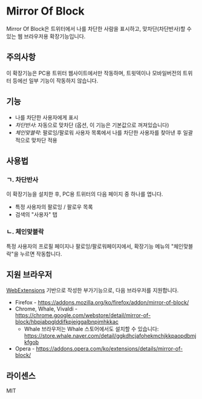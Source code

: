 # Mirror Of Block

Mirror Of Block은 트위터에서 나를 차단한 사람을 표시하고, 맞차단(차단반사)할 수 있는 웹 브라우저용 확장기능입니다.

## 주의사항

이 확장기능은 PC용 트위터 웹사이트에서만 작동하며, 트윗덱이나 모바일버전의 트위터 등에선 일부 기능이 작동하지 않습니다.

## 기능

- 나를 차단한 사용자에게 표시
- *차단반사*: 자동으로 맞차단 (옵션, 이 기능은 기본값으로 꺼져있습니다)
- *체인맞블락*: 팔로잉/팔로워 사용자 목록에서 나를 차단한 사용자를 찾아낸 후 일괄적으로 맞차단 적용

## 사용법

### ㄱ. 차단반사

이 확장기능을 설치한 후, PC용 트위터의 다음 페이지 중 하나를 엽니다.

- 특정 사용자의 팔로잉 / 팔로우 목록
- 검색의 "사용자" 탭

### ㄴ. 체인맞블락

특정 사용자의 프로필 페이지나 팔로잉/팔로워페이지에서, 확장기능 메뉴의 "체인맞블락"을 누르면 작동합니다.

## 지원 브라우저

[WebExtensions](https://developer.mozilla.org/ko/Add-ons/WebExtensions) 기반으로 작성한 부가기능으로, 다음 브라우저를 지원합니다.

- Firefox - https://addons.mozilla.org/ko/firefox/addon/mirror-of-block/
- Chrome, Whale, Vivaldi - https://chrome.google.com/webstore/detail/mirror-of-block/hbpjabpglddifkpjeiggalbnpjmhkkac
  - Whale 브라우저는 Whale 스토어에서도 설치할 수 있습니다: https://store.whale.naver.com/detail/ggkdhcjafohekmchjkkpaopdbmjkfgob
- Opera - https://addons.opera.com/ko/extensions/details/mirror-of-block/

## 라이센스

MIT

